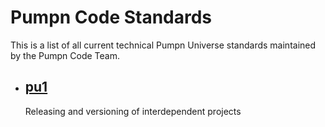 # Pumpn Code Standards

This is a list of all current technical Pumpn Universe standards maintained by the Pumpn Code Team.

- ## [pu1](https://github.com/pumpncode/pu1)
	Releasing and versioning of interdependent projects
